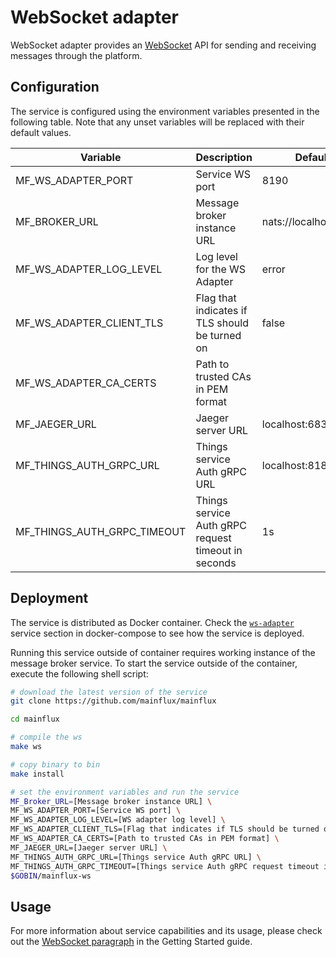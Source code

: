# WebSocket adapter

WebSocket adapter provides an [WebSocket](https://en.wikipedia.org/wiki/WebSocket#:~:text=WebSocket%20is%20a%20computer%20communications,protocol%20is%20known%20as%20WebSockets.) API for sending and receiving messages through the platform.

## Configuration

The service is configured using the environment variables presented in the
following table. Note that any unset variables will be replaced with their
default values.

| Variable                     | Description                                         | Default               |
|------------------------------|-----------------------------------------------------|-----------------------|
| MF_WS_ADAPTER_PORT           | Service WS port                                     | 8190                  |
| MF_BROKER_URL                | Message broker instance URL                         | nats://localhost:4222 |
| MF_WS_ADAPTER_LOG_LEVEL      | Log level for the WS Adapter                        | error                 |
| MF_WS_ADAPTER_CLIENT_TLS     | Flag that indicates if TLS should be turned on      | false                 |
| MF_WS_ADAPTER_CA_CERTS       | Path to trusted CAs in PEM format                   |                       |
| MF_JAEGER_URL                | Jaeger server URL                                   | localhost:6831        |
| MF_THINGS_AUTH_GRPC_URL      | Things service Auth gRPC URL                        | localhost:8181        |
| MF_THINGS_AUTH_GRPC_TIMEOUT  | Things service Auth gRPC request timeout in seconds | 1s                    |

## Deployment

The service is distributed as Docker container. Check the [`ws-adapter`](https://github.com/mainflux/mainflux/blob/master/docker/docker-compose.yml#L350-L368) service section in docker-compose to see how the service is deployed.  

Running this service outside of container requires working instance of the message broker service.
To start the service outside of the container, execute the following shell script:

```bash
# download the latest version of the service
git clone https://github.com/mainflux/mainflux

cd mainflux

# compile the ws
make ws

# copy binary to bin
make install

# set the environment variables and run the service
MF_Broker_URL=[Message broker instance URL] \
MF_WS_ADAPTER_PORT=[Service WS port] \
MF_WS_ADAPTER_LOG_LEVEL=[WS adapter log level] \
MF_WS_ADAPTER_CLIENT_TLS=[Flag that indicates if TLS should be turned on] \
MF_WS_ADAPTER_CA_CERTS=[Path to trusted CAs in PEM format] \
MF_JAEGER_URL=[Jaeger server URL] \
MF_THINGS_AUTH_GRPC_URL=[Things service Auth gRPC URL] \
MF_THINGS_AUTH_GRPC_TIMEOUT=[Things service Auth gRPC request timeout in seconds] \
$GOBIN/mainflux-ws
```

## Usage

For more information about service capabilities and its usage, please check out
the [WebSocket paragraph](https://mainflux.readthedocs.io/en/latest/messaging/#websocket) in the Getting Started guide.